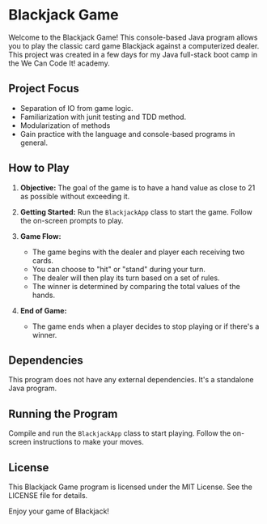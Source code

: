 # Blackjack Game

Welcome to the Blackjack Game! This console-based Java program allows you to play the classic card game Blackjack against a computerized dealer. This project was created in a few days for my Java full-stack boot camp in the We Can Code It! academy.

## Project Focus

   - Separation of IO from game logic.
   - Familiarization with junit testing and TDD method.
   - Modularization of methods
   - Gain practice with the language and console-based programs in general.

## How to Play

1. **Objective:** The goal of the game is to have a hand value as close to 21 as possible without exceeding it.

2. **Getting Started:** Run the `BlackjackApp` class to start the game. Follow the on-screen prompts to play.

4. **Game Flow:**
   - The game begins with the dealer and player each receiving two cards.
   - You can choose to "hit" or "stand" during your turn.
   - The dealer will then play its turn based on a set of rules.
   - The winner is determined by comparing the total values of the hands.

6. **End of Game:**
   - The game ends when a player decides to stop playing or if there's a winner.

## Dependencies

This program does not have any external dependencies. It's a standalone Java program.

## Running the Program

Compile and run the `BlackjackApp` class to start playing. Follow the on-screen instructions to make your moves.

## License

This Blackjack Game program is licensed under the MIT License. See the LICENSE file for details.

Enjoy your game of Blackjack!
